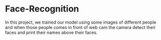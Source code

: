 # Face-Recognition
In this project, we trained our model using some images of different people and when those people comes in front of web cam the camera detect their faces and print their names above their faces.
